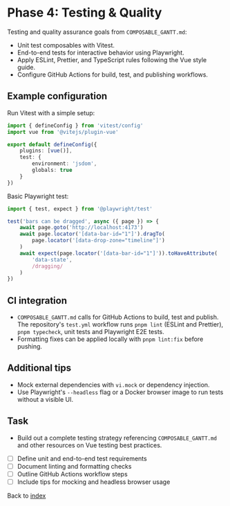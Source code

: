 # Phase 4: Testing & Quality

Testing and quality assurance goals from `COMPOSABLE_GANTT.md`:

- Unit test composables with Vitest.
- End-to-end tests for interactive behavior using Playwright.
- Apply ESLint, Prettier, and TypeScript rules following the Vue style guide.
- Configure GitHub Actions for build, test, and publishing workflows.

## Example configuration

Run Vitest with a simple setup:

```ts
import { defineConfig } from 'vitest/config'
import vue from '@vitejs/plugin-vue'

export default defineConfig({
    plugins: [vue()],
    test: {
        environment: 'jsdom',
        globals: true
    }
})
```

Basic Playwright test:

```ts
import { test, expect } from '@playwright/test'

test('bars can be dragged', async ({ page }) => {
    await page.goto('http://localhost:4173')
    await page.locator('[data-bar-id="1"]').dragTo(
        page.locator('[data-drop-zone="timeline"]')
    )
    await expect(page.locator('[data-bar-id="1"]')).toHaveAttribute(
        'data-state',
        /dragging/
    )
})
```

## CI integration

- `COMPOSABLE_GANTT.md` calls for GitHub Actions to build, test and publish. The
  repository's `test.yml` workflow runs `pnpm lint` (ESLint and Prettier),
  `pnpm typecheck`, unit tests and Playwright E2E tests.
- Formatting fixes can be applied locally with `pnpm lint:fix` before pushing.

## Additional tips

- Mock external dependencies with `vi.mock` or dependency injection.
- Use Playwright's `--headless` flag or a Docker browser image to run tests
  without a visible UI.

## Task
- Build out a complete testing strategy referencing `COMPOSABLE_GANTT.md` and other resources on Vue testing best practices.
- [ ] Define unit and end-to-end test requirements
- [ ] Document linting and formatting checks
- [ ] Outline GitHub Actions workflow steps
- [ ] Include tips for mocking and headless browser usage

Back to [index](index.md)
